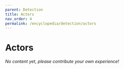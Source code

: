 ```yaml
---
parent: Detection
title: Actors
nav_order: 4
permalink: /encyclopedia/detection/actors
---
```


# Actors

_No content yet, please contribute your own experience!_
